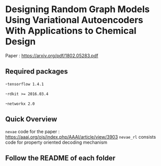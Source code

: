 # Designing Random Graph Models Using Variational Autoencoders With Applications to Chemical Design
Paper : https://arxiv.org/pdf/1802.05283.pdf

## Required packages
-`tensorflow 1.4.1`

-`rdkit >= 2016.03.4`

-`networkx 2.0`

## Quick Overview

`nevae` code for the paper : https://aaai.org/ojs/index.php/AAAI/article/view/3903
`nevae_rl` consists code for property oriented decoding mechanism


## Follow the README of each folder


